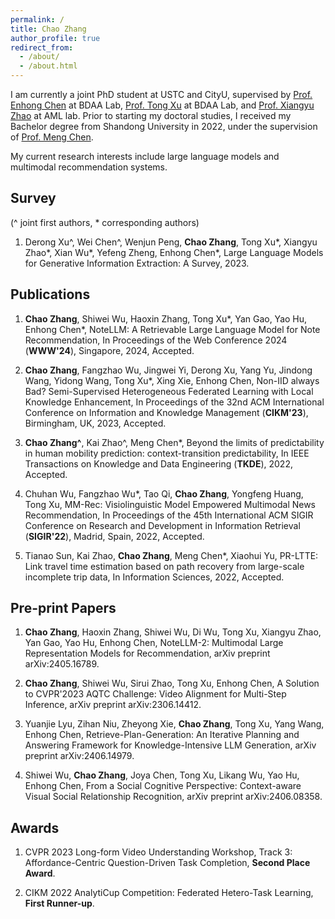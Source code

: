 ```yaml
---
permalink: /
title: Chao Zhang
author_profile: true
redirect_from: 
  - /about/
  - /about.html
---
```


I am currently a joint PhD student at USTC and CityU, supervised by [Prof. Enhong Chen](http://staff.ustc.edu.cn/~cheneh/) at BDAA Lab, [Prof. Tong Xu](http://staff.ustc.edu.cn/~tongxu/) at BDAA Lab, and [Prof. Xiangyu Zhao](https://zhaoxyai.github.io/) at AML lab. Prior to starting my doctoral studies, I received my Bachelor degree from Shandong University in 2022, under the supervision of [Prof. Meng Chen](https://faculty.sdu.edu.cn/chenmeng2).

My current research interests include large language models and multimodal recommendation systems.

## Survey
(^ joint first authors, \* corresponding authors)

1. Derong Xu^, Wei Chen^, Wenjun Peng, **Chao Zhang**, Tong Xu\*, Xiangyu Zhao\*, Xian Wu\*, Yefeng Zheng, Enhong Chen\*, Large Language Models for Generative Information Extraction: A Survey, 2023.

## Publications

1. **Chao Zhang**, Shiwei Wu, Haoxin Zhang, Tong Xu\*, Yan Gao, Yao Hu, Enhong Chen\*, NoteLLM: A Retrievable Large Language Model for Note Recommendation, In Proceedings of the Web Conference 2024 (**WWW'24**), Singapore, 2024, Accepted.

2. **Chao Zhang**, Fangzhao Wu, Jingwei Yi, Derong Xu, Yang Yu, Jindong Wang, Yidong Wang, Tong Xu\*, Xing Xie, Enhong Chen, Non-IID always Bad? Semi-Supervised Heterogeneous Federated Learning with Local Knowledge Enhancement, In Proceedings of the 32nd ACM International Conference on Information and Knowledge Management (**CIKM'23**), Birmingham, UK, 2023, Accepted.

3. **Chao Zhang^**, Kai Zhao^, Meng Chen\*, Beyond the limits of predictability in human mobility prediction: context-transition predictability, In IEEE Transactions on Knowledge and Data Engineering (**TKDE**), 2022, Accepted.

4. Chuhan Wu, Fangzhao Wu\*, Tao Qi, **Chao Zhang**, Yongfeng Huang, Tong Xu, MM-Rec: Visiolinguistic Model Empowered Multimodal News Recommendation, In Proceedings of the 45th International ACM SIGIR Conference on Research and Development in Information Retrieval (**SIGIR'22**), Madrid, Spain, 2022, Accepted.

5. Tianao Sun, Kai Zhao, **Chao Zhang**, Meng Chen\*, Xiaohui Yu, PR-LTTE: Link travel time estimation based on path recovery from large-scale incomplete trip data, In Information Sciences, 2022, Accepted.

## Pre-print Papers

1. **Chao Zhang**, Haoxin Zhang, Shiwei Wu, Di Wu, Tong Xu, Xiangyu Zhao, Yan Gao, Yao Hu, Enhong Chen, NoteLLM-2: Multimodal Large Representation Models for Recommendation, arXiv preprint arXiv:2405.16789.

2. **Chao Zhang**, Shiwei Wu, Sirui Zhao, Tong Xu, Enhong Chen, A Solution to CVPR'2023 AQTC Challenge: Video Alignment for Multi-Step Inference, arXiv preprint arXiv:2306.14412.

3. Yuanjie Lyu, Zihan Niu, Zheyong Xie, **Chao Zhang**, Tong Xu, Yang Wang, Enhong Chen, Retrieve-Plan-Generation: An Iterative Planning and Answering Framework for Knowledge-Intensive LLM Generation, arXiv preprint arXiv:2406.14979.

4. Shiwei Wu, **Chao Zhang**, Joya Chen, Tong Xu, Likang Wu, Yao Hu, Enhong Chen, From a Social Cognitive Perspective: Context-aware Visual Social Relationship Recognition, arXiv preprint arXiv:2406.08358.


## Awards

1. CVPR 2023 Long-form Video Understanding Workshop, Track 3: Affordance-Centric Question-Driven Task Completion, **Second Place Award**.

2. CIKM 2022 AnalytiCup Competition: Federated Hetero-Task Learning, **First Runner-up**.

